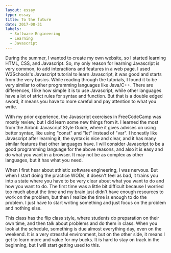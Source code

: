 ```yaml
---
layout: essay
type: essay
title: To the future
date: 2017-08-31 
labels:
  - Software Engineering
  - Learning
  - Javascript
---
```

During the summer, I wanted to create my own website, so I started learning HTML, CSS, and Javascript. So, my only reason for learning Javascript is very common, to add interactions and features in a web page. I used W3Schools's Javascript tutorial to learn Javascript, it was good and starts from the very basics. While reading through the tutorials, I found it to be very similar to other programming languages like Java/C++. There are differences, I like how simple it is to use Javascript, while other languages have a lot of strict rules for syntax and function. But that is a double edged sword, it means you have to more careful and pay attention to what you write.  

With my prior experience, the Javascript exercises in FreeCodeCamp was mostly review, but I did learn some new things from it. I learned the most from the Airbnb Javascript Style Guide, where it gives advises on using better syntax, like using "const" and "let" instead of "var". I honestly like Javascript after learning it, the syntax is nice and clear, and it has many similar features that other languages have. I will consider Javascript to be a good programming language for the above reasons, and also it is easy and do what you want in a browser. It may not be as complex as other languages, but it has what you need. 

When I first hear about athletic software engineering, I was nervous.
But when I start doing the practice WODs, it doesn't feel as bad, it trains you into a state where you have to be very clear about what you want to do and how you want to do. The first time was a little bit difficult because I worried too much about the time and my brain just didn't have enough resources to work on the problem, but then I realize the time is enough to do the problem. I just have to start writing something and just focus on the problem and nothing else. 

This class has the flip class style, where students do preparation on their own time, and then talk about problems and do them in class. When you look at the schedule, something is due almost everything day, even on the weekend. It is a very stressful environment, but on the other side, it means I get to learn more and value for my bucks. It is hard to stay on track in the beginning, but I will start getting used to this.
